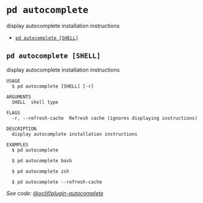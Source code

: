`pd autocomplete`
=================

display autocomplete installation instructions

* [`pd autocomplete [SHELL]`](#pd-autocomplete-shell)

## `pd autocomplete [SHELL]`

display autocomplete installation instructions

```
USAGE
  $ pd autocomplete [SHELL] [-r]

ARGUMENTS
  SHELL  shell type

FLAGS
  -r, --refresh-cache  Refresh cache (ignores displaying instructions)

DESCRIPTION
  display autocomplete installation instructions

EXAMPLES
  $ pd autocomplete

  $ pd autocomplete bash

  $ pd autocomplete zsh

  $ pd autocomplete --refresh-cache
```

_See code: [@oclif/plugin-autocomplete](https://github.com/oclif/plugin-autocomplete/blob/v1.4.6/src/commands/autocomplete/index.ts)_
